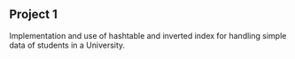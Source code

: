 ## Project 1

Implementation and use of hashtable and inverted index for handling simple data of students in a University.  
